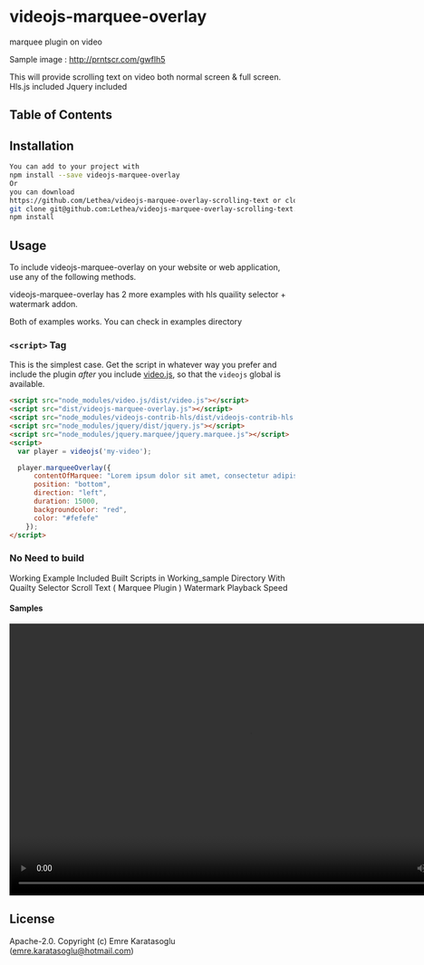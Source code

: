 # videojs-marquee-overlay

marquee plugin on video 

Sample image : http://prntscr.com/gwflh5

This will provide scrolling text on video both normal screen & full screen.
Hls.js included
Jquery included

## Table of Contents

<!-- START doctoc -->
<!-- END doctoc -->
## Installation

```sh
You can add to your project with
npm install --save videojs-marquee-overlay
Or
you can download
https://github.com/Lethea/videojs-marquee-overlay-scrolling-text or clone
git clone git@github.com:Lethea/videojs-marquee-overlay-scrolling-text.git then
npm install
```

## Usage

To include videojs-marquee-overlay on your website or web application, use any of the following methods.

videojs-marquee-overlay has 2 more examples with hls quaility selector + watermark addon.

Both of examples works. You can check in examples directory

### `<script>` Tag

This is the simplest case. Get the script in whatever way you prefer and include the plugin _after_ you include [video.js][videojs], so that the `videojs` global is available.

```html
<script src="node_modules/video.js/dist/video.js"></script>
<script src="dist/videojs-marquee-overlay.js"></script>
<script src="node_modules/videojs-contrib-hls/dist/videojs-contrib-hls.js"></script>
<script src="node_modules/jquery/dist/jquery.js"></script>
<script src="node_modules/jquery.marquee/jquery.marquee.js"></script>
<script>
  var player = videojs('my-video');

  player.marqueeOverlay({
      contentOfMarquee: "Lorem ipsum dolor sit amet, consectetur adipisicing elit, sed do eiusmod tempor incididunt ut labore et dolore magna aliqua.",
      position: "bottom",
      direction: "left",
      duration: 15000,
      backgroundcolor: "red",
      color: "#fefefe"
    });
</script>
```
### No Need to build
Working Example Included Built Scripts in Working_sample Directory
With
Quailty Selector
Scroll Text ( Marquee Plugin )
Watermark
Playback Speed

#### Samples

<!doctype html>
<html>
<head>
  <meta charset="utf-8">
  <title>videojs-marquee-overlay Demo</title>
  <link href="video-js.css" rel="stylesheet">
  <link href="videojs.watermark.css" rel="stylesheet">

</head>
<body>
<video id="videojs-marquee-overlay-player" class="video-js vjs-default-skin" controls width="848" height="480"  data-setup='{"playbackRates": [1, 1.5, 2] }'>
  <source src="http://sample.vodobox.net/skate_phantom_flex_4k/skate_phantom_flex_4k.m3u8" type="application/x-mpegurl">
</video>

<script src="video.js"></script>
<script src="videojs-marquee-overlay.js"></script>
<script src="videojs-contrib-hls.js"></script>
<script src="jquery.js"></script>
<script src="videojs5-hlsjs-source-handler.js"></script>
<script src="jquery.marquee.js"></script>
<script src="videojs.watermark.js"></script>
<script>
  (function (window, videojs) {
    var player = window.player = videojs('videojs-marquee-overlay-player');
    player.marqueeOverlay({
      contentOfMarquee: "Lorem ipsum dolor sit amet, consectetur adipisicing elit, sed do eiusmod tempor incididunt ut labore et dolore magna aliqua.",
      position: "bottom",
      direction: "left",
      duration: 15000,
      backgroundcolor: "red",
      color: "#fefefe"
    });
    player.qualityPickerPlugin();
    player.watermark({
      file: 'Owned_Stamp.png',
      xpos: 100,
      ypos: 0,
      clickable:true,
      url:"http://emrekaratasoglu.com",
      xrepeat: 0,
      opacity: 0.5
    });
  }(window, window.videojs));

</script>
<style>
  .vjs-emre-marquee {
    width: 100%;
    overflow: hidden;
    border: 1px solid #ccc;
    z-index:9998;
    position:absolute;
    font-size: 20px;
  }
  .vjs-control{
    z-index:9999;
  }
</style>

</body>
</html>


## License

Apache-2.0. Copyright (c) Emre Karatasoglu (emre.karatasoglu@hotmail.com)


[videojs]: http://videojs.com/
